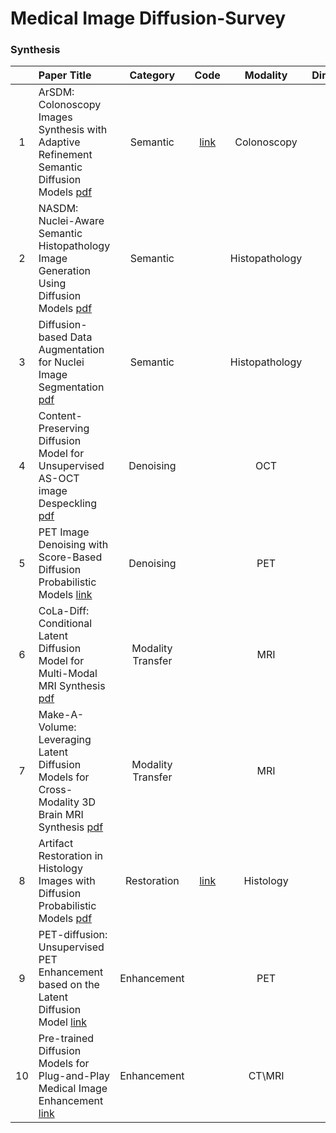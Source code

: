 # Medical Image Diffusion-Survey


### Synthesis
| | Paper Title | Category | Code | Modality | Dimension |
| :--: | :--------- | :-----: | :-----: | :-----: | :-----: |
| 1 |ArSDM: Colonoscopy Images Synthesis with Adaptive Refinement Semantic Diffusion Models [pdf](https://arxiv.org/pdf/2309.01111.pdf) | Semantic | [link](https://github.com/DuYooho/ArSDM) | Colonoscopy | 2D |
| 2 |NASDM: Nuclei-Aware Semantic Histopathology Image Generation Using Diffusion Models [pdf](https://arxiv.org/pdf/2303.11477.pdf) | Semantic |  | Histopathology | 2D |
| 3 |Diffusion-based Data Augmentation for Nuclei Image Segmentation [pdf](https://arxiv.org/pdf/2310.14197.pdf) | Semantic |  | Histopathology | 2D |
| 4 |Content-Preserving Diffusion Model for Unsupervised AS-OCT image Despeckling [pdf](https://arxiv.org/pdf/2306.17717.pdf) | Denoising |  | OCT | 3D |
| 5 |PET Image Denoising with Score-Based Diffusion Probabilistic Models [link](https://link.springer.com/chapter/10.1007/978-3-031-43907-0_26) | Denoising |  | PET | 3D |
| 6 |CoLa-Diff: Conditional Latent Diffusion Model for Multi-Modal MRI Synthesis [pdf](https://arxiv.org/pdf/2303.14081.pdf) | Modality Transfer |  | MRI | 3D |
| 7 |Make-A-Volume: Leveraging Latent Diffusion Models for Cross-Modality 3D Brain MRI Synthesis [pdf](https://arxiv.org/pdf/2307.10094.pdf) | Modality Transfer |  | MRI | 3D |
| 8 |Artifact Restoration in Histology Images with Diffusion Probabilistic Models [pdf](https://arxiv.org/pdf/2307.14262.pdf) | Restoration | [link](https://github.com/zhenqi-he/ArtiFusion) | Histology | 2D |
| 9 |PET-diffusion: Unsupervised PET Enhancement based on the Latent Diffusion Model [link](https://link.springer.com/chapter/10.1007/978-3-031-43907-0_1) | Enhancement |  | PET | 3D |
| 10 |Pre-trained Diffusion Models for Plug-and-Play Medical Image Enhancement [link](https://link.springer.com/chapter/10.1007/978-3-031-43898-1_1) | Enhancement |  | CT\MRI | 3D |
